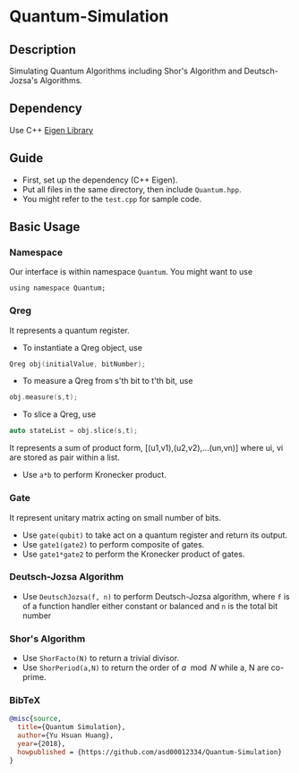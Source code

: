# Quantum-Simulation

## Description
Simulating Quantum Algorithms including Shor's Algorithm and Deutsch-Jozsa's Algorithms.

## Dependency
Use C++ [Eigen Library](http://eigen.tuxfamily.org/index.php?title=Main_Page)

## Guide
- First, set up the dependency (C++ Eigen).
- Put all files in the same directory, then include `Quantum.hpp`.
- You might refer to the `test.cpp` for sample code.

## Basic Usage
### Namespace
Our interface is within namespace `Quantum`. You might want to use
```
using namespace Quantum;
```

### Qreg
It represents a quantum register.
- To instantiate a Qreg object, use
```c++
Qreg obj(initialValue, bitNumber);
```
- To measure a Qreg from s'th bit to t'th bit, use
```c++
obj.measure(s,t);
```
- To slice a Qreg, use
```c++
auto stateList = obj.slice(s,t);
```
It represents a sum of product form,
\[(u1,v1),(u2,v2),...(un,vn)\]
where ui, vi are stored as pair within a list.
- Use `a*b` to perform Kronecker product.
### Gate
It represent unitary matrix acting on small number of bits.
- Use `gate(qubit)` to take act on a quantum register and return its output.
- Use `gate1(gate2)` to perform composite of gates.
- Use `gate1*gate2` to perform the Kronecker product of gates.

### Deutsch-Jozsa Algorithm
- Use `DeutschJozsa(f, n)` to perform Deutsch-Jozsa algorithm,
where `f` is of a function handler either constant or balanced
and `n` is the total bit number

### Shor's Algorithm
- Use `ShorFacto(N)` to return a trivial divisor.
- Use `ShorPeriod(a,N)` to return the order of $a \mod N$ while a, N are co-prime.

### BibTeX
```bibtex
@misc{source,
  title={Quantum Simulation},
  author={Yu Hsuan Huang},
  year={2018},
  howpublished = {https://github.com/asd00012334/Quantum-Simulation}
}
```
